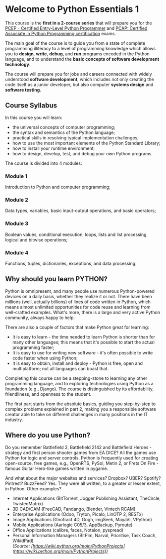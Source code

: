 # Welcome to Python Essentials 1
This course is the **first in a 2-course series** that will prepare you for the [PCEP - Certified Entry-Level Python Programmer](https://pythoninstitute.org/pcep) and [PCAP: Certified Associate in Python Programming certification](https://pythoninstitute.org/pcap) exams.

The main goal of the course is to guide you from a state of complete programming illiteracy to a level of programming knowledge which allows you to **design**, **write**, **debug**, and **run** programs encoded in the Python language, and to understand the **basic concepts of software development technology**.

The course will prepare you for jobs and careers connected with widely understood **software development**, which includes not only creating the code itself as a junior developer, but also computer **systems design** and **software testing**.

## Course Syllabus
In this course you will learn:
- the universal concepts of computer programming;
- the syntax and semantics of the Python language;
- practical skills in resolving typical implementation challenges;
- how to use the most important elements of the Python Standard Library;
- how to install your runtime environment;
- how to design, develop, test, and debug your own Python programs.

The course is divided into 4 modules:

### Module 1
Introduction to Python and computer programming;
### Module 2
Data types, variables, basic input-output operations, and basic operators;
### Module 3
Boolean values, conditional execution, loops, lists and list processing, logical and bitwise operations;
### Module 4
Functions, tuples, dictionaries, exceptions, and data processing.

## Why should you learn PYTHON?
Python is omnipresent, and many people use numerous Python-powered devices on a daily basis, whether they realize it or not. There have been millions (well, actually billions) of lines of code written in Python, which means almost unlimited opportunities for code reuse and learning from well-crafted examples. What's more, there is a large and very active Python community, always happy to help.

There are also a couple of factors that make Python great for learning:
- It is easy to learn - the time needed to learn Python is shorter than for many other languages; this means that it's possible to start the actual programming faster;
- It is easy to use for writing new software - it's often possible to write code faster when using Python;
- It is easy to obtain, install and deploy - Python is free, open and multiplatform; not all languages can boast that.

Completing this course can be a stepping-stone to learning any other programming language, and to exploring technologies using Python as a foundation (e.g., Django). The course is distinguished by its affordability, friendliness, and openness to the student.

The first part starts from the absolute basics, guiding you step-by-step to complex problems explained in part 2, making you a responsible software creator able to take on different challenges in many positions in the IT industry.

## Where do you use Python?
Do you remember Battlefield 2, Battlefield 2142 and Battlefield Heroes - strategy and first person shooter games from EA DICE? All the games use Python for logic and server controls. Python is frequently used for creating open-source, free games, e.g., OpenRTS, PySol, Metin 2, or Frets On Fire - famous Guitar Hero-like games written in pygame.

And what about the major websites and services? Dropbox? UBER? Spotify? Pintrest? BuzzFeed? Yes. They were all written, to a greater or lesser extent, in Python. Other examples?
- Internet Applications (BitTorrent, Jogger Publishing Assistant, TheCircle, TwistedMatrix)
- 3D CAD/CAM (FreeCAD, Fandango, Blender, Vintech RCAM)
- Enterprise Applications (Odoo, Tryton, Picalo, LinOTP 2, RESTx)
- Image Applications (Gnofract 4D, Gogh, imgSeek, MayaVi, VPython)
- Mobile Applications (Aarlogic C05/3, AppBackup, Pyroute)
- Office Applications (calibre, faces, Notalon, pyspread)
- Personal Information Managers (BitPim, Narval, Prioritise, Task Coach, WikidPad)</br>
<em>(Source: [https://wiki.python.org/moin/PythonProjects](https://wiki.python.org/moin/PythonProjects))</em>
